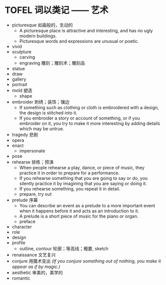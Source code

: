 # TOFEL 词以类记 —— 艺术

- picturesque 如画般的，生动的
    - A picturesque place is attractive and interesting, and has no ugly modern buildings.
    - Picturesque words and expressions are unusual or poetic.
- vivid
- sculpture
    - carving
    - engraving 雕刻；雕刻术；雕刻品
- statue
- draw
- gallery
- portrait
- mold 塑造
    - shape
- embroider 刺绣；装饰；镶边
    - If something such as clothing or cloth is embroidered with a design, the design is stitched into it.
    - If you embroider a story or account of something, or if you embroider on it, you try to make it more interesting by adding details which may be untrue.
- tragedy 悲剧
- opera
- enact
    - impersonate
- pose
- rehearse 排练；预演
    - When people rehearse a play, dance, or piece of music, they practice it in order to prepare for a performance.
    - If you rehearse something that you are going to say or do, you silently practice it by imagining that you are saying or doing it.
    - If you rehearse something, you repeat it in detail.
    - prepare, try out
- prelude 序幕
    - You can describe an event as a prelude to a more important event when it happens before it and acts as an introduction to it.
    - A prelude is a short piece of music for the piano or organ.
    - preface
- character
- role
- design
- profile
    - outline, contour 轮廓；等高线；概要, sketch
- renaissance 文艺复兴
- conjure 用魔术变出 *(If you conjure something out of nothing, you make it appear as if by magic.)*
- aesthetic 审美的，美学的
- romantic